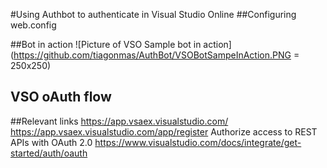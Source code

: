 #Using Authbot to authenticate in Visual Studio Online
##Configuring web.config

##Bot in action
![Picture of VSO Sample bot in action](https://github.com/tiagonmas/AuthBot/VSOBotSampeInAction.PNG = 250x250)

## VSO oAuth flow 

##Relevant links
https://app.vsaex.visualstudio.com/
https://app.vsaex.visualstudio.com/app/register
Authorize access to REST APIs with OAuth 2.0
https://www.visualstudio.com/docs/integrate/get-started/auth/oauth
